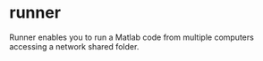 # runner
Runner enables you to run a Matlab code from multiple computers accessing a network shared folder.
